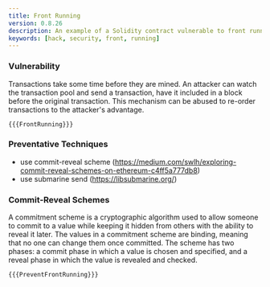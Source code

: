 ```yaml
---
title: Front Running
version: 0.8.26
description: An example of a Solidity contract vulnerable to front running
keywords: [hack, security, front, running]
---
```


### Vulnerability

Transactions take some time before they are mined. An attacker can watch the transaction pool
and send a transaction, have it included in a block before the original transaction.
This mechanism can be abused to re-order transactions to the attacker's advantage.

```solidity
{{{FrontRunning}}}
```

### Preventative Techniques

- use commit-reveal scheme (https://medium.com/swlh/exploring-commit-reveal-schemes-on-ethereum-c4ff5a777db8)
- use submarine send (https://libsubmarine.org/)

### Commit-Reveal Schemes

A commitment scheme is a cryptographic algorithm used to allow someone to commit to a value while keeping it hidden from others with the ability to reveal it later. The values in a commitment scheme are binding, meaning that no one can change them once committed. The scheme has two phases: a commit phase in which a value is chosen and specified, and a reveal phase in which the value is revealed and checked.

```solidity
{{{PreventFrontRunning}}}
```
